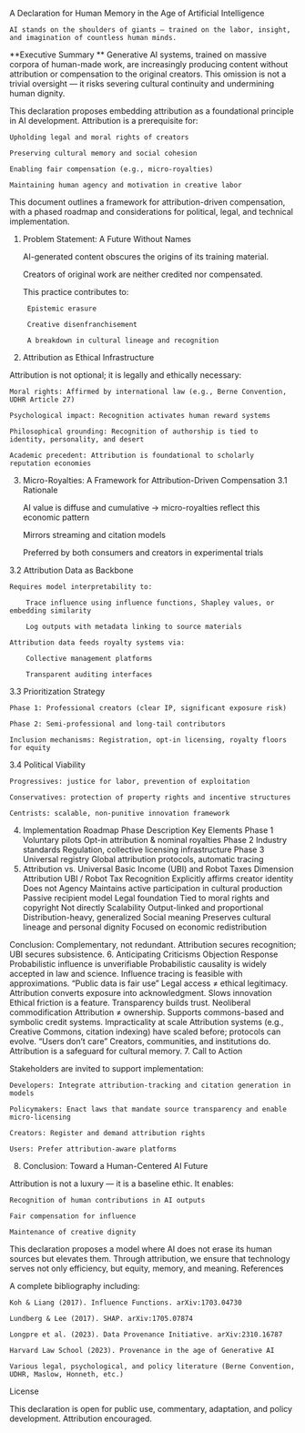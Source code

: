 A Declaration for Human Memory in the Age of Artificial Intelligence

    AI stands on the shoulders of giants — trained on the labor, insight, and imagination of countless human minds.

**Executive Summary
**
Generative AI systems, trained on massive corpora of human-made work, are increasingly producing content without attribution or compensation to the original creators. This omission is not a trivial oversight — it risks severing cultural continuity and undermining human dignity.

This declaration proposes embedding attribution as a foundational principle in AI development. Attribution is a prerequisite for:

    Upholding legal and moral rights of creators

    Preserving cultural memory and social cohesion

    Enabling fair compensation (e.g., micro-royalties)

    Maintaining human agency and motivation in creative labor

This document outlines a framework for attribution-driven compensation, with a phased roadmap and considerations for political, legal, and technical implementation.
1. Problem Statement: A Future Without Names

    AI-generated content obscures the origins of its training material.

    Creators of original work are neither credited nor compensated.

    This practice contributes to:

        Epistemic erasure

        Creative disenfranchisement

        A breakdown in cultural lineage and recognition

2. Attribution as Ethical Infrastructure

Attribution is not optional; it is legally and ethically necessary:

    Moral rights: Affirmed by international law (e.g., Berne Convention, UDHR Article 27)

    Psychological impact: Recognition activates human reward systems

    Philosophical grounding: Recognition of authorship is tied to identity, personality, and desert

    Academic precedent: Attribution is foundational to scholarly reputation economies

3. Micro-Royalties: A Framework for Attribution-Driven Compensation
3.1 Rationale

    AI value is diffuse and cumulative → micro-royalties reflect this economic pattern

    Mirrors streaming and citation models

    Preferred by both consumers and creators in experimental trials

3.2 Attribution Data as Backbone

    Requires model interpretability to:

        Trace influence using influence functions, Shapley values, or embedding similarity

        Log outputs with metadata linking to source materials

    Attribution data feeds royalty systems via:

        Collective management platforms

        Transparent auditing interfaces

3.3 Prioritization Strategy

    Phase 1: Professional creators (clear IP, significant exposure risk)

    Phase 2: Semi-professional and long-tail contributors

    Inclusion mechanisms: Registration, opt-in licensing, royalty floors for equity

3.4 Political Viability

    Progressives: justice for labor, prevention of exploitation

    Conservatives: protection of property rights and incentive structures

    Centrists: scalable, non-punitive innovation framework

4. Implementation Roadmap
Phase	Description	Key Elements
Phase 1	Voluntary pilots	Opt-in attribution & nominal royalties
Phase 2	Industry standards	Regulation, collective licensing infrastructure
Phase 3	Universal registry	Global attribution protocols, automatic tracing
5. Attribution vs. Universal Basic Income (UBI) and Robot Taxes
Dimension	Attribution	UBI / Robot Tax
Recognition	Explicitly affirms creator identity	Does not
Agency	Maintains active participation in cultural production	Passive recipient model
Legal foundation	Tied to moral rights and copyright	Not directly
Scalability	Output-linked and proportional	Distribution-heavy, generalized
Social meaning	Preserves cultural lineage and personal dignity	Focused on economic redistribution

Conclusion: Complementary, not redundant. Attribution secures recognition; UBI secures subsistence.
6. Anticipating Criticisms
Objection	Response
Probabilistic influence is unverifiable	Probabilistic causality is widely accepted in law and science. Influence tracing is feasible with approximations.
“Public data is fair use”	Legal access ≠ ethical legitimacy. Attribution converts exposure into acknowledgment.
Slows innovation	Ethical friction is a feature. Transparency builds trust.
Neoliberal commodification	Attribution ≠ ownership. Supports commons-based and symbolic credit systems.
Impracticality at scale	Attribution systems (e.g., Creative Commons, citation indexing) have scaled before; protocols can evolve.
“Users don’t care”	Creators, communities, and institutions do. Attribution is a safeguard for cultural memory.
7. Call to Action

Stakeholders are invited to support implementation:

    Developers: Integrate attribution-tracking and citation generation in models

    Policymakers: Enact laws that mandate source transparency and enable micro-licensing

    Creators: Register and demand attribution rights

    Users: Prefer attribution-aware platforms

8. Conclusion: Toward a Human-Centered AI Future

Attribution is not a luxury — it is a baseline ethic. It enables:

    Recognition of human contributions in AI outputs

    Fair compensation for influence

    Maintenance of creative dignity

This declaration proposes a model where AI does not erase its human sources but elevates them. Through attribution, we ensure that technology serves not only efficiency, but equity, memory, and meaning.
References

A complete bibliography including:

    Koh & Liang (2017). Influence Functions. arXiv:1703.04730

    Lundberg & Lee (2017). SHAP. arXiv:1705.07874

    Longpre et al. (2023). Data Provenance Initiative. arXiv:2310.16787

    Harvard Law School (2023). Provenance in the age of Generative AI

    Various legal, psychological, and policy literature (Berne Convention, UDHR, Maslow, Honneth, etc.)

License

This declaration is open for public use, commentary, adaptation, and policy development. Attribution encouraged.
